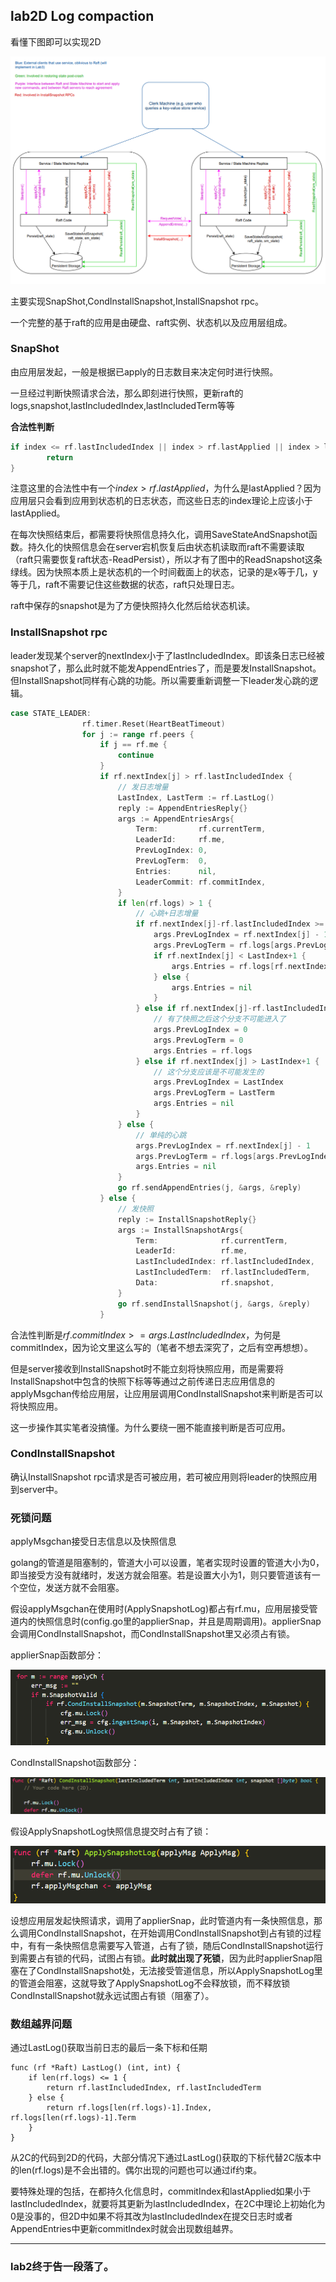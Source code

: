 ## lab2D Log compaction

看懂下图即可以实现2D

![Alt text](../image/image14.png)

主要实现SnapShot,CondInstallSnapshot,InstallSnapshot rpc。

一个完整的基于raft的应用是由硬盘、raft实例、状态机以及应用层组成。

### SnapShot

由应用层发起，一般是根据已apply的日志数目来决定何时进行快照。

一旦经过判断快照请求合法，那么即刻进行快照，更新raft的logs,snapshot,lastIncludedIndex,lastIncludedTerm等等

**合法性判断**
```go
if index <= rf.lastIncludedIndex || index > rf.lastApplied || index > lastIndex {
		return
}
```

注意这里的合法性中有一个$index > rf.lastApplied$，为什么是lastApplied？因为应用层只会看到应用到状态机的日志状态，而这些日志的index理论上应该小于lastApplied。

在每次快照结束后，都需要将快照信息持久化，调用SaveStateAndSnapshot函数。持久化的快照信息会在server宕机恢复后由状态机读取而raft不需要读取（raft只需要恢复raft状态-ReadPersist），所以才有了图中的ReadSnapshot这条绿线。因为快照本质上是状态机的一个时间截面上的状态，记录的是x等于几，y等于几，raft不需要记住这些数据的状态，raft只处理日志。

raft中保存的snapshot是为了方便快照持久化然后给状态机读。

### InstallSnapshot rpc

leader发现某个server的nextIndex小于了lastIncludedIndex。即该条日志已经被snapshot了，那么此时就不能发AppendEntries了，而是要发InstallSnapshot。但InstallSnapshot同样有心跳的功能。所以需要重新调整一下leader发心跳的逻辑。

```go
case STATE_LEADER:
				rf.timer.Reset(HeartBeatTimeout)
				for j := range rf.peers {
					if j == rf.me {
						continue
					}
					if rf.nextIndex[j] > rf.lastIncludedIndex {
						// 发日志增量
						LastIndex, LastTerm := rf.LastLog()
						reply := AppendEntriesReply{}
						args := AppendEntriesArgs{
							Term:         rf.currentTerm,
							LeaderId:     rf.me,
							PrevLogIndex: 0,
							PrevLogTerm:  0,
							Entries:      nil,
							LeaderCommit: rf.commitIndex,
						}
						if len(rf.logs) > 1 {
							// 心跳+日志增量
							if rf.nextIndex[j]-rf.lastIncludedIndex >= 1 && rf.nextIndex[j] <= LastIndex+1 {
								args.PrevLogIndex = rf.nextIndex[j] - 1
								args.PrevLogTerm = rf.logs[args.PrevLogIndex-rf.lastIncludedIndex].Term
								if rf.nextIndex[j] < LastIndex+1 {
									args.Entries = rf.logs[rf.nextIndex[j]-rf.lastIncludedIndex:]
								} else {
									args.Entries = nil
								}
							} else if rf.nextIndex[j]-rf.lastIncludedIndex < 1 {
								// 有了快照之后这个分支不可能进入了
								args.PrevLogIndex = 0
								args.PrevLogTerm = 0
								args.Entries = rf.logs
							} else if rf.nextIndex[j] > LastIndex+1 {
								// 这个分支应该是不可能发生的
								args.PrevLogIndex = LastIndex
								args.PrevLogTerm = LastTerm
								args.Entries = nil
							}
						} else {
							// 单纯的心跳
							args.PrevLogIndex = rf.nextIndex[j] - 1
							args.PrevLogTerm = rf.logs[args.PrevLogIndex-rf.lastIncludedIndex].Term
							args.Entries = nil
                        }
						go rf.sendAppendEntries(j, &args, &reply)
					} else {
						// 发快照
						reply := InstallSnapshotReply{}
						args := InstallSnapshotArgs{
							Term:              rf.currentTerm,
							LeaderId:          rf.me,
							LastIncludedIndex: rf.lastIncludedIndex,
							LastIncludedTerm:  rf.lastIncludedTerm,
							Data:              rf.snapshot,
						}
						go rf.sendInstallSnapshot(j, &args, &reply)
					}

```

合法性判断是$rf.commitIndex >= args.LastIncludedIndex$，为何是commitIndex，因为论文里这么写的（笔者不想去深究了，之后有空再想想）。

但是server接收到InstallSnapshot时不能立刻将快照应用，而是需要将InstallSnapshot中包含的快照下标等等通过之前传递日志应用信息的applyMsgchan传给应用层，让应用层调用CondInstallSnapshot来判断是否可以将快照应用。

这一步操作其实笔者没搞懂。为什么要绕一圈不能直接判断是否可应用。

### CondInstallSnapshot

确认InstallSnapshot rpc请求是否可被应用，若可被应用则将leader的快照应用到server中。

### 死锁问题

applyMsgchan接受日志信息以及快照信息

golang的管道是阻塞制的，管道大小可以设置，笔者实现时设置的管道大小为0，即当接受方没有就绪时，发送方就会阻塞。若是设置大小为1，则只要管道该有一个空位，发送方就不会阻塞。

假设applyMsgchan在使用时(ApplySnapshotLog)都占有rf.mu，应用层接受管道内的快照信息时(config.go里的applierSnap，并且是周期调用)。applierSnap会调用CondInstallSnapshot，而CondInstallSnapshot里又必须占有锁。

applierSnap函数部分：

![Alt text](../image/image16.png)

CondInstallSnapshot函数部分：

![Alt text](../image/image17.png)

假设ApplySnapshotLog快照信息提交时占有了锁：

![Alt text](../image/image18.png)

设想应用层发起快照请求，调用了applierSnap，此时管道内有一条快照信息，那么调用CondInstallSnapshot，在开始调用CondInstallSnapshot到占有锁的过程中，有有一条快照信息需要写入管道，占有了锁，随后CondInstallSnapshot运行到需要占有锁的代码，试图占有锁。**此时就出现了死锁**，因为此时applierSnap阻塞在了CondInstallSnapshot处，无法接受管道信息，所以ApplySnapshotLog里的管道会阻塞，这就导致了ApplySnapshotLog不会释放锁，而不释放锁CondInstallSnapshot就永远试图占有锁（阻塞了）。

### 数组越界问题

通过LastLog()获取当前日志的最后一条下标和任期

```Golang
func (rf *Raft) LastLog() (int, int) {
	if len(rf.logs) <= 1 {
		return rf.lastIncludedIndex, rf.lastIncludedTerm
	} else {
		return rf.logs[len(rf.logs)-1].Index, rf.logs[len(rf.logs)-1].Term
	}
}
```
从2C的代码到2D的代码，大部分情况下通过LastLog()获取的下标代替2C版本中的len(rf.logs)是不会出错的。偶尔出现的问题也可以通过if约束。

要特殊处理的包括，在都持久化信息时，commitIndex和lastApplied如果小于lastIncludedIndex，就要将其更新为lastIncludedIndex，在2C中理论上初始化为0是没事的，但2D中如果不将其改为lastIncludedIndex在提交日志时或者AppendEntries中更新commitIndex时就会出现数组越界。


----
### lab2终于告一段落了。